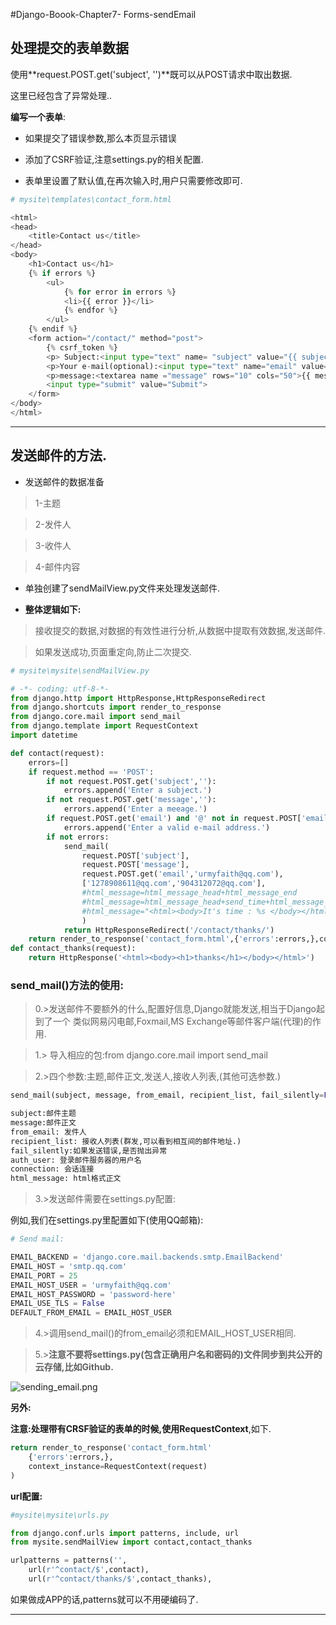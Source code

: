 #Django-Boook-Chapter7- Forms-sendEmail

## 处理提交的表单数据

使用**request.POST.get('subject', '')**既可以从POST请求中取出数据.

这里已经包含了异常处理..

**编写一个表单**:

* 如果提交了错误参数,那么本页显示错误

* 添加了CSRF验证,注意settings.py的相关配置.

* 表单里设置了默认值,在再次输入时,用户只需要修改即可.

```python
# mysite\templates\contact_form.html

<html>
<head>
    <title>Contact us</title>
</head>
<body>
    <h1>Contact us</h1>
    {% if errors %}
        <ul>
            {% for error in errors %}
            <li>{{ error }}</li>
            {% endfor %}
        </ul>
    {% endif %}
	<form action="/contact/" method="post">
		{% csrf_token %}
		<p> Subject:<input type="text" name= "subject" value="{{ subject }}"></p>
		<p>Your e-mail(optional):<input type="text" name="email" value="{{ email }}">
		<p>message:<textarea name ="message" rows="10" cols="50">{{ message }}</textarea><p>
		<input type="submit" value="Submit">
 	</form>
</body>
</html>
```

---

## 发送邮件的方法.

* 发送邮件的数据准备

> 1-主题

> 2-发件人

> 3-收件人

> 4-邮件内容 

* 单独创建了sendMailView.py文件来处理发送邮件.

* **整体逻辑如下:**

> 接收提交的数据,对数据的有效性进行分析,从数据中提取有效数据,发送邮件.

>  如果发送成功,页面重定向,防止二次提交.


```python
# mysite\mysite\sendMailView.py

# -*- coding: utf-8-*-
from django.http import HttpResponse,HttpResponseRedirect
from django.shortcuts import render_to_response
from django.core.mail import send_mail
from django.template import RequestContext
import datetime

def contact(request):
    errors=[]
    if request.method == 'POST':
        if not request.POST.get('subject',''):
            errors.append('Enter a subject.')
        if not request.POST.get('message',''):
            errors.append('Enter a meeage.')
        if request.POST.get('email') and '@' not in request.POST['email']:
            errors.append('Enter a valid e-mail address.')
        if not errors:
            send_mail(
                request.POST['subject'],
                request.POST['message'],
                request.POST.get('email','urmyfaith@qq.com'),
                ['1278908611@qq.com','904312072@qq.com'],
                #html_message=html_message_head+html_message_end
                #html_message=html_message_head+send_time+html_message_end
                #html_message="<html><body>It's time : %s </body></html>" % datetime.datetime.now()
                )
            return HttpResponseRedirect('/contact/thanks/')
    return render_to_response('contact_form.html',{'errors':errors,},context_instance=RequestContext(request))
def contact_thanks(request):
    return HttpResponse('<html><body><h1>thanks</h1></body></html>')

```
### **send_mail()方法的使用:**

> 0.>发送邮件不要额外的什么,配置好信息,Django就能发送,相当于Django起到了一个
类似网易闪电邮,Foxmail,MS Exchange等邮件客户端(代理)的作用.

> 1.> 导入相应的包:from django.core.mail import send_mail

> 2.>四个参数:主题,邮件正文,发送人,接收人列表,(其他可选参数.)

```python
send_mail(subject, message, from_email, recipient_list, fail_silently=False, auth_user=None, auth_password=None, connection=None, html_message=None)

subject:邮件主题
message:邮件正文
from_email: 发件人
recipient_list: 接收人列表(群发,可以看到相互间的邮件地址.) 
fail_silently:如果发送错误,是否抛出异常
auth_user: 登录邮件服务器的用户名
connection: 会话连接
html_message: html格式正文
```
> 3.>发送邮件需要在settings.py配置:

例如,我们在settings.py里配置如下(使用QQ邮箱):
```python
# Send mail:

EMAIL_BACKEND = 'django.core.mail.backends.smtp.EmailBackend' 
EMAIL_HOST = 'smtp.qq.com' 
EMAIL_PORT = 25
EMAIL_HOST_USER = 'urmyfaith@qq.com' 
EMAIL_HOST_PASSWORD = 'password-here'
EMAIL_USE_TLS = False
DEFAULT_FROM_EMAIL = EMAIL_HOST_USER
```
> 4.>调用send_mail()的from_email必须和EMAIL_HOST_USER相同.

> 5.>**注意不要将settings.py(包含正确用户名和密码的)文件同步到共公开的云存储,比如Github.**

![sending_email.png](https://raw.githubusercontent.com/urmyfaith/NotesOfDjangoBook/master/notes/images/sending_email.png)

**另外:**

**注意:**处理带有CRSF验证的表单的时候,使用**RequestContext**,如下.
```python
return render_to_response('contact_form.html'
    {'errors':errors,},
    context_instance=RequestContext(request)
)

```

**url配置:**

```python
#mysite\mysite\urls.py

from django.conf.urls import patterns, include, url
from mysite.sendMailView import contact,contact_thanks

urlpatterns = patterns('',
    url(r'^contact/$',contact),
    url(r'^contact/thanks/$',contact_thanks),   
```

如果做成APP的话,patterns就可以不用硬编码了.

-----